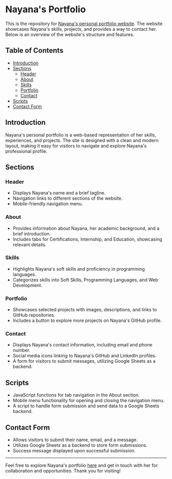 # Nayana's Portfolio

This is the repository for [Nayana&#39;s personal portfolio website](https://nayanatara07.github.io/Portfolio-Website). The website showcases Nayana's skills, projects, and provides a way to contact her. Below is an overview of the website's structure and features.

## Table of Contents

- [Introduction](#introduction)
- [Sections](#sections)
  - [Header](#header)
  - [About](#about)
  - [Skills](#my-skills)
  - [Portfolio](#portfolio)
  - [Contact](#contact)
- [Scripts](#scripts)
- [Contact Form](#contact-form)

## Introduction

Nayana's personal portfolio is a web-based representation of her skills, experiences, and projects. The site is designed with a clean and modern layout, making it easy for visitors to navigate and explore Nayana's professional profile.

## Sections

### Header

- Displays Nayana's name and a brief tagline.
- Navigation links to different sections of the website.
- Mobile-friendly navigation menu.

### About

- Provides information about Nayana, her academic background, and a brief introduction.
- Includes tabs for Certifications, Internship, and Education, showcasing relevant details.

### Skills

- Highlights Nayana's soft skills and proficiency in programming languages.
- Categorizes skills into Soft Skills, Programming Languages, and Web Development.

### Portfolio

- Showcases selected projects with images, descriptions, and links to GitHub repositories.
- Includes a button to explore more projects on Nayana's GitHub profile.

### Contact

- Displays Nayana's contact information, including email and phone number.
- Social media icons linking to Nayana's GitHub and LinkedIn profiles.
- A form for visitors to submit messages, utilizing Google Sheets as a backend.

## Scripts

- JavaScript functions for tab navigation in the About section.
- Mobile menu functionality for opening and closing the navigation menu.
- A script to handle form submission and send data to a Google Sheets backend.

## Contact Form

- Allows visitors to submit their name, email, and a message.
- Utilizes Google Sheets as a backend to store form submissions.
- Success message displayed upon successful submission.

---

Feel free to explore Nayana's portfolio [here](https://nayanatara07.github.io/Portfolio-Website) and get in touch with her for collaboration and opportunities. Thank you for visiting!
